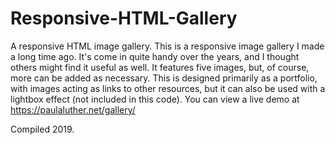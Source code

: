 # Responsive-HTML-Gallery
A responsive HTML image gallery.
This is a responsive image gallery I made a long time ago. It's come in quite handy over the years, and I thought others might find it useful as well. It features five images, but, of course, more can be added as necessary. This is designed primarily as a portfolio, with images acting as links to other resources, but it can also be used with a lightbox effect (not included in this code). You can view a live demo at https://paulaluther.net/gallery/

Compiled 2019.
